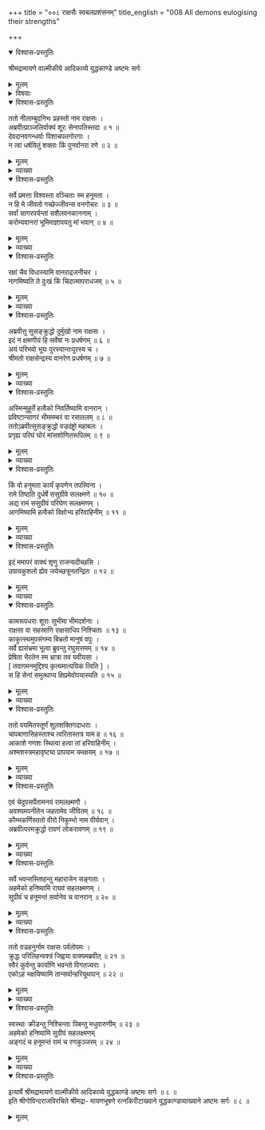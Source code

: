 +++
title = "००८ राक्षसैः स्वबलप्रशंसनम्"
title_english = "008 All demons eulogising their strengths"

+++

<details open><summary>विश्वास-प्रस्तुतिः</summary>

श्रीमद्रामायणे वाल्मीकीये आदिकाव्ये युद्धकाण्डे अष्टमः सर्गः
</details>

<details><summary>मूलम्</summary>

श्रीमद्रामायणे वाल्मीकीये आदिकाव्ये युद्धकाण्डे अष्टमः सर्गः
</details>

<details><summary>विषयाः</summary>

प्रहस्तादिभीरावणंप्रत्यास्मश्लाघनपूर्वकं रामादिवधप्रतिज्ञानेन समाश्वासनम् ॥ १ ॥

</details>

<details open><summary>विश्वास-प्रस्तुतिः</summary>

ततो नीलाम्बुदनिभः प्रहस्तो नाम राक्षसः ।  
अब्रवीत्प्राञ्जलिर्वाक्यं शूरः सेनापतिस्तदा ॥ १ ॥  
देवदानवगन्धर्वाः पिशाचपतगोरगाः ।  
न त्वां धर्षयितुं शक्ताः किं पुनर्वानरा रणे ॥ २ ॥
</details>

<details><summary>मूलम्</summary>

ततो नीलाम्बुदनिभः प्रहस्तो नाम राक्षसः ।  
अब्रवीत्प्राञ्जलिर्वाक्यं शूरः सेनापतिस्तदा ॥ १ ॥  
देवदानवगन्धर्वाः पिशाचपतगोरगाः ।  
न त्वां धर्षयितुं शक्ताः किं पुनर्वानरा रणे ॥ २ ॥
</details>

<details><summary>व्याख्या</summary>

एवं मन्त्रिभिः सहसंमन्त्र्य भूयोभिहिते सकलसचिवप्रधानः प्रहस्तः स्वाभिमतमर्थं राज्ञे निवेदयति – तत इति ॥ १-२ ॥
</details>

<details open><summary>विश्वास-प्रस्तुतिः</summary>

सर्वे प्रमत्ता विश्वस्ता वञ्चिताः स्म हनूमता ।  
न हि मे जीवतो गच्छेज्जीवन्स वनगोचरः ॥ ३ ॥  
सर्वां सागरपर्यन्तां सशैलवनकाननाम् ।  
करोम्यवानरां भूमिमाज्ञापयतु मां भवान् ॥ ४ ॥
</details>

<details><summary>मूलम्</summary>

सर्वे प्रमत्ता विश्वस्ता वञ्चिताः स्म हनूमता ।  
न हि मे जीवतो गच्छेज्जीवन्स वनगोचरः ॥ ३ ॥  
सर्वां सागरपर्यन्तां सशैलवनकाननाम् ।  
करोम्यवानरां भूमिमाज्ञापयतु मां भवान् ॥ ४ ॥
</details>

<details><summary>व्याख्या</summary>

हनुमतः पौरुषं प्रत्यक्षतो दृष्ट्वा कथमेवमुच्यत इत्यत्राह – सर्व इति ॥ विश्वस्ताः परिभवितुमस्मान् कोपि न शक्त इति विश्वस्ताः विस्रब्धाः । प्रामादिकशत्रुपरिभवो न न्यूनतामापादयतीतिभावः ॥ ३–४ ॥
</details>

<details open><summary>विश्वास-प्रस्तुतिः</summary>

रक्षां चैव विधास्यामि वानराद्रजनीचर ।  
नागमिष्यति ते दुःखं किं चिदात्मापराधजम् ॥ ५ ॥
</details>

<details><summary>मूलम्</summary>

रक्षां चैव विधास्यामि वानराद्रजनीचर ।  
नागमिष्यति ते दुःखं किं चिदात्मापराधजम् ॥ ५ ॥
</details>

<details><summary>व्याख्या</summary>

आत्मापराधः सीताहरणरूपो व्यतिक्रमः ॥ ५ ॥
</details>

<details open><summary>विश्वास-प्रस्तुतिः</summary>

अब्रवीत्तु सुसङ्क्रुद्धो दुर्मुखो नाम राक्षसः ।  
इदं न क्षमणीयं हि सर्वेषां नः प्रधर्षणम् ॥ ६ ॥  
अयं परिभवो भूयः पुरस्यान्तःपुरस्य च ।  
श्रीमतो राक्षसेन्द्रस्य वानरेण प्रधर्षणम् ॥ ७ ॥
</details>

<details><summary>मूलम्</summary>

अब्रवीत्तु सुसङ्क्रुद्धो दुर्मुखो नाम राक्षसः ।  
इदं न क्षमणीयं हि सर्वेषां नः प्रधर्षणम् ॥ ६ ॥  
अयं परिभवो भूयः पुरस्यान्तःपुरस्य च ।  
श्रीमतो राक्षसेन्द्रस्य वानरेण प्रधर्षणम् ॥ ७ ॥
</details>

<details><summary>व्याख्या</summary>

हि यस्माद्वानरेण कृतमिदं कर्म सर्वेषां नः प्रधर्षणरूपं । भूयः तदुपरि पुर स्यान्तःपुरस्य च परिभवरूपं । अथच राक्षसेन्द्रस्य प्रधर्षणरूपं । अतो न क्षमणीयमित्यर्थः ॥ ६-७ ॥
</details>

<details open><summary>विश्वास-प्रस्तुतिः</summary>

अस्मिन्मुहूर्ते हत्वैको निवर्तिष्यामि वानरान् ।  
प्रविष्टान्सागरं भीममम्बरं वा रसातलम् ॥ ८ ॥  
ततोऽब्रवीत्सुसङ्क्रुद्धो वज्रदंष्ट्रो महाबलः ।  
प्रगृह्य परिघं घोरं मांसशोणितरूपितम् ॥ ९ ॥
</details>

<details><summary>मूलम्</summary>

अस्मिन्मुहूर्ते हत्वैको निवर्तिष्यामि वानरान् ।  
प्रविष्टान्सागरं भीममम्बरं वा रसातलम् ॥ ८ ॥  
ततोऽब्रवीत्सुसङ्क्रुद्धो वज्रदंष्ट्रो महाबलः ।  
प्रगृह्य परिघं घोरं मांसशोणितरूपितम् ॥ ९ ॥
</details>

<details><summary>व्याख्या</summary>

ततः किं करिष्यसीत्यत आह–अस्मिन्निति ॥ ८-९ ॥
</details>

<details open><summary>विश्वास-प्रस्तुतिः</summary>

किं वो हनुमता कार्यं कृपणेन तपस्विना ।  
रामे तिष्ठति दुर्धर्षे ससुग्रीवे सलक्ष्मणे ॥ १० ॥  
अद्य रामं ससुग्रीवं परिघेण सलक्ष्मणम् ।  
आगमिष्यामि हत्वैको विक्षोभ्य हरिवाहिनीम् ॥ ११ ॥
</details>

<details><summary>मूलम्</summary>

किं वो हनुमता कार्यं कृपणेन तपस्विना ।  
रामे तिष्ठति दुर्धर्षे ससुग्रीवे सलक्ष्मणे ॥ १० ॥  
अद्य रामं ससुग्रीवं परिघेण सलक्ष्मणम् ।  
आगमिष्यामि हत्वैको विक्षोभ्य हरिवाहिनीम् ॥ ११ ॥
</details>

<details><summary>व्याख्या</summary>

कृपणेन गूढसंचार प्रकटितभयेन । तपस्विना शोच्येन ॥ १० – ११ ॥
</details>

<details open><summary>विश्वास-प्रस्तुतिः</summary>

इदं ममापरं वाक्यं शृणु राजन्यदीच्छसि ।  
उपायकुशलो ह्येव जयेच्छत्रूनतन्द्रितः ॥ १२ ॥
</details>

<details><summary>मूलम्</summary>

इदं ममापरं वाक्यं शृणु राजन्यदीच्छसि ।  
उपायकुशलो ह्येव जयेच्छत्रूनतन्द्रितः ॥ १२ ॥
</details>

<details><summary>व्याख्या</summary>

तद्वाक्यं किमित्याकाङ्क्षायामुपायप्रतिपादकं वाक्यं वक्तुमादावुपायं प्रशंसति – उपायेति ॥ १२ ॥
</details>

<details open><summary>विश्वास-प्रस्तुतिः</summary>

कामरूपधराः शूराः सुभीमा भीमदर्शनाः ।  
राक्षसा वा सहस्राणि राक्षसाधिप निश्चिताः ॥ १३ ॥  
काकुत्स्थमुपसंगम्य बिभ्रतो मानुषं वपुः ।  
सर्वे ह्यसंभ्रमा भूत्वा ब्रुवन्तु रघुसत्तमम् ॥ १४ ॥  
प्रेषिता भैरतेन स्म भ्रात्रा तव यवीयसा ।  
\[ तवागमनमुद्दिश्य कृत्यमात्ययिकं त्विति \] ।  
स हि सेनां समुत्थाप्य क्षिप्रमेवोपयास्यति ॥ १५ ॥
</details>

<details><summary>मूलम्</summary>

कामरूपधराः शूराः सुभीमा भीमदर्शनाः ।  
राक्षसा वा सहस्राणि राक्षसाधिप निश्चिताः ॥ १३ ॥  
काकुत्स्थमुपसंगम्य बिभ्रतो मानुषं वपुः ।  
सर्वे ह्यसंभ्रमा भूत्वा ब्रुवन्तु रघुसत्तमम् ॥ १४ ॥  
प्रेषिता भैरतेन स्म भ्रात्रा तव यवीयसा ।  
\[ तवागमनमुद्दिश्य कृत्यमात्ययिकं त्विति \] ।  
स हि सेनां समुत्थाप्य क्षिप्रमेवोपयास्यति ॥ १५ ॥
</details>

<details><summary>व्याख्या</summary>

विवक्षितमुपायमेवाह – कामरूपेत्यादिना ॥ निश्चिताः निश्चितवन्तः । राक्षसा वा सहस्राणीति । सहस्रशब्दस्य संख्येयपरत्वेपि शब्दस्वाभाव्यान्नपुंसकत्वं । किमिति ब्रूयुस्तत्राह — प्रेषिता इति ॥ अस्यान्ते इतिकरणं द्रष्टव्यम् ॥ १३-१५ ॥
</details>

<details open><summary>विश्वास-प्रस्तुतिः</summary>

ततो वयमितस्तूर्णं शूलशक्तिगदाधराः ।  
चापबाणासिहस्ताश्च त्वरितास्तत्र याम ह ॥ १६ ॥  
आकाशे गणशः स्थित्वा हत्वा तां हरिवाहिनीम् ।  
अश्मशस्त्रमहावृष्ट्या प्रापयाम यमक्षयम् ॥ १७ ॥
</details>

<details><summary>मूलम्</summary>

ततो वयमितस्तूर्णं शूलशक्तिगदाधराः ।  
चापबाणासिहस्ताश्च त्वरितास्तत्र याम ह ॥ १६ ॥  
आकाशे गणशः स्थित्वा हत्वा तां हरिवाहिनीम् ।  
अश्मशस्त्रमहावृष्ट्या प्रापयाम यमक्षयम् ॥ १७ ॥
</details>

<details><summary>व्याख्या</summary>

ते वयं तत्र समीपे याम । यामेति लोटि रूपम् ॥ १६-१७ ॥
</details>

<details open><summary>विश्वास-प्रस्तुतिः</summary>

एवं चेदुपसर्पेतामनयं रामलक्ष्मणौ ।  
अवश्यमपनीतेन जहतामेव जीवितम् ॥ १८ ॥  
कौम्भकर्णिस्ततो वीरो निकुम्भो नाम वीर्यवान् ।  
अब्रवीत्परमक्रुद्धो रावणं लोकरावणम् ॥ १९ ॥
</details>

<details><summary>मूलम्</summary>

एवं चेदुपसर्पेतामनयं रामलक्ष्मणौ ।  
अवश्यमपनीतेन जहतामेव जीवितम् ॥ १८ ॥  
कौम्भकर्णिस्ततो वीरो निकुम्भो नाम वीर्यवान् ।  
अब्रवीत्परमक्रुद्धो रावणं लोकरावणम् ॥ १९ ॥
</details>

<details><summary>व्याख्या</summary>

एवं कृते किं स्यादित्यत्राह — एवं चेदिति ॥ राम लक्ष्मणौ अनयं अस्मत्कृतकैतवापरिज्ञानेन विश्वासं यद्युपसर्पेतां ततस्तेन अपनीतेन अपनयेन । जीवितं जहतामेव । जह्यातामेवेत्यर्थः ॥ १८- १९ ॥
</details>

<details open><summary>विश्वास-प्रस्तुतिः</summary>

सर्वे भवन्तस्तिष्ठन्तु महाराजेन सङ्गताः ।  
अहमेको हनिष्यामि राघवं सहलक्ष्मणम् ।  
सुग्रीवं च हनूमन्तं सर्वानेव च वानरान् ॥ २० ॥
</details>

<details><summary>मूलम्</summary>

सर्वे भवन्तस्तिष्ठन्तु महाराजेन सङ्गताः ।  
अहमेको हनिष्यामि राघवं सहलक्ष्मणम् ।  
सुग्रीवं च हनूमन्तं सर्वानेव च वानरान् ॥ २० ॥
</details>

<details><summary>व्याख्या</summary>

सर्व इत्यादि सार्धश्लोकमेकं वाक्यम् ॥ २० ॥
</details>

<details open><summary>विश्वास-प्रस्तुतिः</summary>

ततो वज्रहनुर्नाम राक्षसः पर्वतोपमः ।  
क्रुद्धः परिलिहन्वक्त्रं जिह्वया वाक्यमब्रवीत् ॥ २१ ॥  
स्वैरं कुर्वन्तु कार्याणि भवन्तो विगतज्वराः ।  
एकोऽहं भक्षयिष्यामि तान्सर्वान्हरियूथपान् ॥ २२ ॥
</details>

<details><summary>मूलम्</summary>

ततो वज्रहनुर्नाम राक्षसः पर्वतोपमः ।  
क्रुद्धः परिलिहन्वक्त्रं जिह्वया वाक्यमब्रवीत् ॥ २१ ॥  
स्वैरं कुर्वन्तु कार्याणि भवन्तो विगतज्वराः ।  
एकोऽहं भक्षयिष्यामि तान्सर्वान्हरियूथपान् ॥ २२ ॥
</details>

<details><summary>व्याख्या</summary>

तत इत्यादिसार्धश्लोकत्रयमेकान्वयम् ॥ २१ – २२ ॥
</details>

<details open><summary>विश्वास-प्रस्तुतिः</summary>

स्वस्थाः क्रीडन्तु निश्चिन्ताः पिबन्तु मधुवारुणीम् ॥ २३ ॥  
अहमेको हनिष्यामि सुग्रीवं सहलक्ष्मणम्  
अङ्गदं च हनूमन्तं रामं च रणकुञ्जरम् ॥ २४ ॥
</details>

<details><summary>मूलम्</summary>

स्वस्थाः क्रीडन्तु निश्चिन्ताः पिबन्तु मधुवारुणीम् ॥ २३ ॥  
अहमेको हनिष्यामि सुग्रीवं सहलक्ष्मणम्  
अङ्गदं च हनूमन्तं रामं च रणकुञ्जरम् ॥ २४ ॥
</details>

<details><summary>व्याख्या</summary>

मधुवारुणीं मधुरूपां वारुणीं । रणकुञ्जरं रणाप्रवृष्यं । स्वःस्था इत्यमङ्गलोक्तिः ॥ २३ – २४ ॥
</details>

<details open><summary>विश्वास-प्रस्तुतिः</summary>

इत्यार्षे श्रीमद्रामायणे वाल्मीकीये आदिकाव्ये युद्धकाण्डे अष्टमः सर्गः ॥ ८ ॥  
इति श्रीगोविन्दराजविरचिते श्रीमद्रा- मायणभूषणे रत्नकिरीटाख्याने युद्धकाण्डव्याख्याने अष्टमः सर्गः ॥ ८ ॥
</details>

<details><summary>मूलम्</summary>

इत्यार्षे श्रीमद्रामायणे वाल्मीकीये आदिकाव्ये युद्धकाण्डे अष्टमः सर्गः ॥ ८ ॥  
इति श्रीगोविन्दराजविरचिते श्रीमद्रा- मायणभूषणे रत्नकिरीटाख्याने युद्धकाण्डव्याख्याने अष्टमः सर्गः ॥ ८ ॥
</details>

